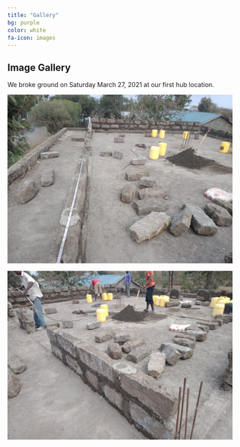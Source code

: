 ```yaml
---
title: "Gallery"
bg: purple
color: white
fa-icon: images
---
```


## Image Gallery

We broke ground on Saturday March 27, 2021 at our first hub location.

![Bulding the hub walls pickture one](img/hub1.jpeg)


![Bulding the hub walls pickture two](img/hub2.jpeg)
